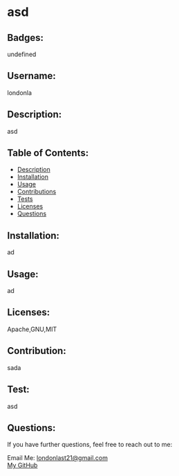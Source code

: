 # asd
  
  ## Badges: 
  <p>undefined<p>

  ## Username: 
  <p>londonla<p>
  

  ## Description: 
  <p>asd</p>
  
  

  ## Table of Contents:
  * [Description](#)
  * [Installation](#installation)
  * [Usage](#usage) 
  * [Contributions](#contributions)
  * [Tests](#tests)
  * [Licenses](#licenses)
  * [Questions](#questions)

 
   
  
  

  ## Installation: 
  <p>ad</p>
  

  ## Usage: 
  <p>ad</p>
  

  ## Licenses: 
  <p>Apache,GNU,MIT</p>

  

  ## Contribution: 
  <p>sada</p>
  

  ## Test: 
  <p>asd</p>
  
  
  ## Questions:

  If you have further questions, feel free to reach out to me:

  Email Me: <londonlast21@gmail.com>  
  [My GitHub](https://github.com/londonla)
  

  
